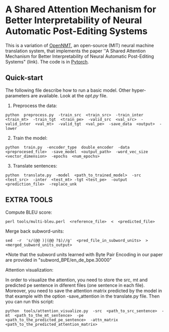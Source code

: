 # A Shared Attention Mechanism for Better Interpretability of Neural Automatic Post-Editing Systems

This is a variation of [OpenNMT](https://github.com/OpenNMT/OpenNMT),
an open-source (MIT) neural machine translation system, that implements the paper ''A Shared Attention Mechanism for Better Interpretability of Neural Automatic Post-Editing Systems" (link). The code is in [Pytorch](https://github.com/pytorch/pytorch).

## Quick-start
The following file describe how to run a basic model. Other hyper-parameters are available. Look at the _opt.py_ file.

1. Preprocess the data:

```
python  preprocess.py  -train_src  <train_src>  -train_inter  <train_mt>  -train_tgt  <train_pe>  -valid_src  <val_src>  -valid_inter  <val_mt>  -valid_tgt  <val_pe>  -save_data  <output>  -lower
```

2. Train the model:

```
python  train.py  -encoder_type  double_encoder  -data  <preprocesed_file>  -save_model  <output_path>  -word_vec_size  <vector_dimension>  -epochs  <num_epochs>
```

3. Translate sentences:

```
python  translate.py  -model  <path_to_trained_model>  -src  <test_src>  -inter  <test_mt> -tgt <test_pe>  -output  <prediction_file>  -replace_unk
```

## EXTRA TOOLS

Compute BLEU score:

```
perl tools/multi-bleu.perl  <reference_file>  <  <predicted_file>
```

Merge back subword-units:

```
sed  -r  's/(@@ )|(@@ ?$)//g'  <pred_file_in_subword_units>  >  <merged_subword_units_output>
```

*Note that the subword units learned with Byte Pair Encoding in our paper are provided in "subword_BPE/en_de_bpe.30000"

Attention visualization:

In order to visualize the attention, you need to store the src, mt and predicted pe sentence in diferent files (one sentence in each file). Moreover, you need to save the attention matrix predicted by the model in that example with the option -save_attention in the translate.py file. Then you can run this script:

```
python  tools/attention_visualize.py  -src  <path_to_src_sentence>  -mt  <path_to_the_mt_sentence>  -pe   <path_to_the_predicted_pe_sentence>  -attn_matrix  <path_to_the_predicted_attention_matrix>
```
